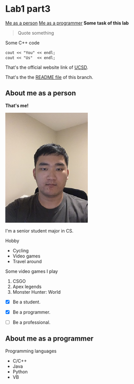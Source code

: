 # Lab1 part3 #
[Me as a person](#about-me-as-a-person)
[Me as a programmer](#about-me-as-a-programmer)
**Some task of this lab**

> Quote something

Some C++ code
```
cout << "You" << endl;
cout << "Us"  << endl;
```

That's the official website link of [UCSD](https://ucsd.edu/).

That's the the [README file](./README.md) of this branch.



## About me as a person ##

**That's me!**

![me](./me.jpg)

I'm a senior student major in CS.

Hobby
- Cycling
- Video games
- Travel around


Some video games I play
1. CSGO
2. Apex legends
3. Monster Hunter: World


- [x] Be a student.
- [x] Be a programmer.
- [ ] Be a professional.


## About me as a programmer ##

Programming languages
- C/C++
- Java
- Python
- VB
